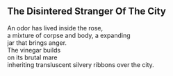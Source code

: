 The Disintered Stranger Of The City
-----------------------------------
An odor has lived inside the rose,  
a mixture of corpse and body, a expanding  
jar that brings anger.  
The vinegar builds  
on its brutal mare  
inheriting transluscent silvery ribbons over the city.  
